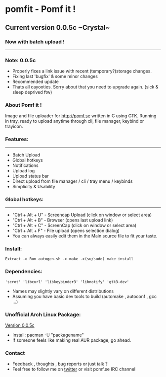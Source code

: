 # **pomfit - Pomf it !**
## Current version 0.0.5c ~Crystal~
### Now with batch upload !
------------------------
### Note: 0.0.5c
* Properly fixes a link issue with recent (temporary?)storage changes.
* Fixing last 'bugfix' & some minor changes
* Recommended update
* Thats all cayooties. Sorry about that you need to upgrade again. (sick & sleep deprived ftw)

### About Pomf it !
Image and file uploader for http://pomf.se written in C using GTK.
Running in tray, ready to upload anytime through cli, file manager, keybind or trayicon.

### Features:
------------
* Batch Upload
* Global hotkeys
* Notifications
* Upload log
* Upload status bar
* Direct upload from file manager / cli / tray menu / keybinds
* Simplicity & Usability

### Global hotkeys:	
----------------
* "Ctrl + Alt + U" - Screencap Upload (click on window or select area)
* "Ctrl + Alt + B" - Browser (opens last upload link)
* "Ctrl + Alt + C" - ScreenCap (click on window or select area)
* "Ctrl + Alt + F" - File upload (opens selection dialog)
* You can always easily edit them in the Main source file to fit your taste.

### Install:
	Extract -> Run autogen.sh -> make ->(su/sudo) make install

### Dependencies:
	'scrot' 'libcurl' 'libkeybinder3' 'libnotify' 'gtk3-dev'
* Names may slightly vary on different distributions
* Assuming you have basic dev tools to build (automake , autoconf , gcc ...)

### Unofficial Arch Linux Package:
[Version 0.0.5c](http://a.pomf.se/1/pusypv.tar.xz)
* Install: pacman -U "packagename"
* If someone feels like making real AUR package, go ahead.

### Contact
* Feedback , thoughts , bug reports or just talk ?
* Feel free to follow me on [twitter](https://twitter.com/Senketsu_Dev) or visit pomf.se IRC channel
